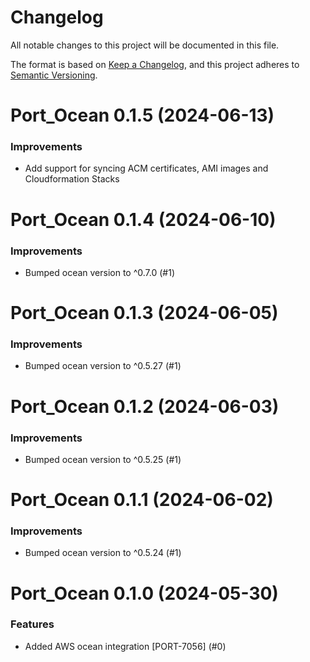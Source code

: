 # Changelog

All notable changes to this project will be documented in this file.

The format is based on [Keep a Changelog](https://keepachangelog.com/en/1.0.0/),
and this project adheres to [Semantic Versioning](https://semver.org/spec/v2.0.0.html).

<!-- towncrier release notes start -->

# Port_Ocean 0.1.5 (2024-06-13)

### Improvements

- Add support for syncing ACM certificates, AMI images and Cloudformation Stacks

# Port_Ocean 0.1.4 (2024-06-10)

### Improvements

- Bumped ocean version to ^0.7.0 (#1)

# Port_Ocean 0.1.3 (2024-06-05)

### Improvements

- Bumped ocean version to ^0.5.27 (#1)

# Port_Ocean 0.1.2 (2024-06-03)

### Improvements

- Bumped ocean version to ^0.5.25 (#1)

# Port_Ocean 0.1.1 (2024-06-02)

### Improvements

- Bumped ocean version to ^0.5.24 (#1)

# Port_Ocean 0.1.0 (2024-05-30)

### Features

- Added AWS ocean integration [PORT-7056] (#0)
